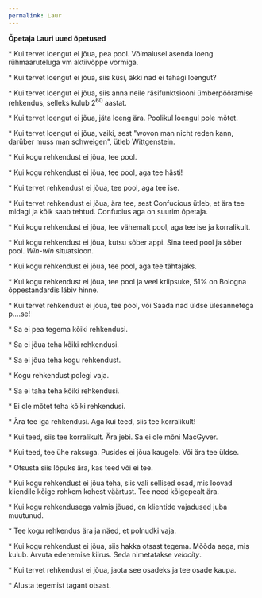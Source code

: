 ```yaml
---
permalink: Laur
---
```


__Õpetaja Lauri uued õpetused__

\* Kui tervet loengut ei jõua, pea pool. Võimalusel asenda loeng rühmaaruteluga vm aktiivõppe vormiga.

\* Kui tervet loengut ei jõua, siis küsi, äkki nad ei tahagi loengut?

\* Kui tervet loengut ei jõua, siis anna neile  räsifunktsiooni ümberpööramise rehkendus, selleks kulub 2<sup>60</sup> aastat.

\* Kui tervet loengut ei jõua, jäta loeng ära. Poolikul loengul pole mõtet.

\* Kui tervet loengut ei jõua, vaiki, sest "wovon man nicht reden kann, darüber muss man schweigen", ütleb Wittgenstein.

\* Kui kogu rehkendust ei jõua, tee pool.

\* Kui kogu rehkendust ei jõua, tee pool, aga tee hästi!

\* Kui tervet rehkendust ei jõua, tee pool, aga tee ise.

\* Kui tervet rehkendust ei jõua, ära tee, sest Confucious ütleb, et ära tee midagi ja kõik saab tehtud. Confucius aga on suurim õpetaja.

\* Kui kogu rehkendust ei jõua, tee vähemalt pool, aga tee ise ja korralikult.

\* Kui kogu rehkendust ei jõua, kutsu sõber appi. Sina teed pool ja sõber pool. _Win-win_ situatsioon. 

\* Kui kogu rehkendust ei jõua, tee pool, aga tee tähtajaks.

\* Kui kogu rehkendust ei jõua, tee pool ja veel kriipsuke, 51% on Bologna õppestandardis läbiv hinne.

\* Kui tervet rehkendust ei jõua, tee pool, või Saada nad üldse ülesannetega p....se!

\* Sa ei pea tegema kõiki rehkendusi.

\* Sa ei jõua teha kõiki rehkendusi.

\* Sa ei jõua teha kogu rehkendust.

\* Kogu rehkendust polegi vaja.

\* Sa ei taha teha kõiki rehkendusi.

\* Ei ole mõtet teha kõiki rehkendusi.

\* Ära tee iga rehkendusi. Aga kui teed, siis tee korralikult!

\* Kui teed, siis tee korralikult. Ära jebi. Sa ei ole mõni MacGyver.

\* Kui teed, tee ühe raksuga. Pusides ei jõua kaugele. Või ära tee üldse.

\* Otsusta siis lõpuks ära, kas teed või ei tee.

\* Kui kogu rehkendust ei jõua teha, siis vali sellised osad, mis loovad kliendile kõige rohkem kohest väärtust. Tee need kõigepealt ära.

\* Kui kogu rehkendusega valmis jõuad, on klientide vajadused juba muutunud.

\* Tee kogu rehkendus ära ja näed, et polnudki vaja.

\* Kui kogu rehkendust ei jõua, siis hakka otsast tegema. Mõõda aega, mis kulub. Arvuta edenemise kiirus. Seda nimetatakse _velocity_.

\* Kui tervet rehkendust ei jõua, jaota see osadeks ja tee osade kaupa.

\* Alusta tegemist tagant otsast.




